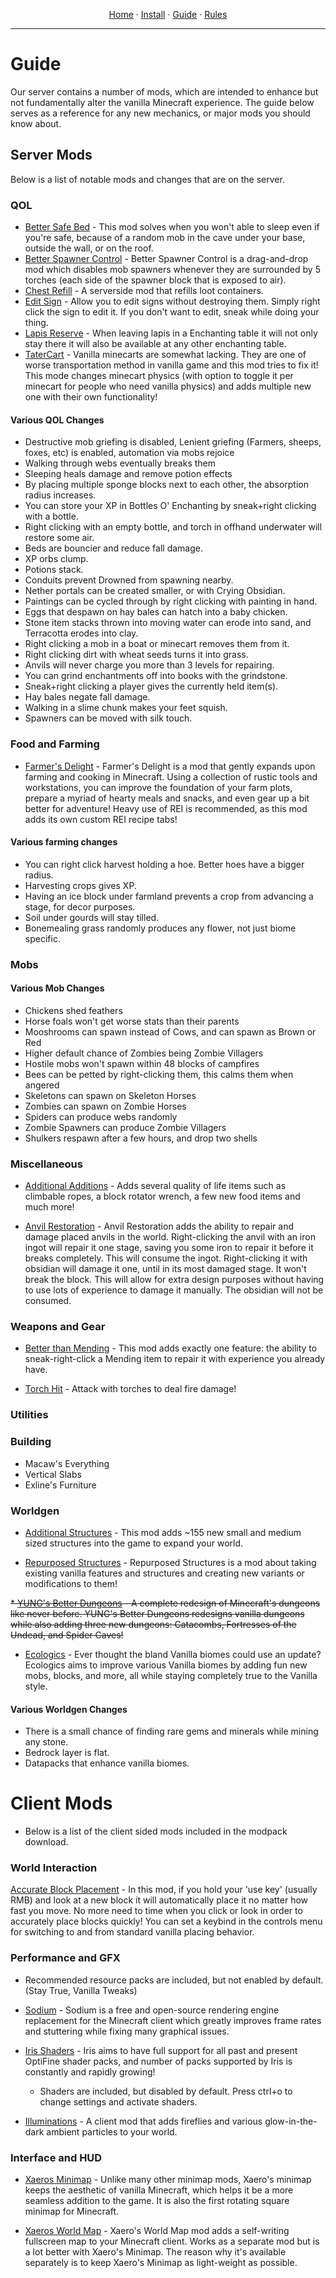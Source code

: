 
<p align="center">
  <a href="README.md">Home</a> ·
  <a href="INSTALL.md">Install</a> ·
  <a href="GUIDE.md">Guide</a> ·
  <a href="RULES.md">Rules</a>
</p>

---

# Guide
Our server contains a number of mods, which are intended to enhance but not fundamentally alter the vanilla Minecraft experience. The guide below serves as a reference for any new mechanics, or major mods you should know about.


## Server Mods
Below is a list of notable mods and changes that are on the server.

### QOL
* [Better Safe Bed](https://www.curseforge.com/minecraft/mc-mods/better-safe-bed) -  This mod solves when you won't able to sleep even if you're safe, because of a random mob in the cave under your base, outside the wall, or on the roof.
* [Better Spawner Control](https://www.curseforge.com/minecraft/mc-mods/better-spawner-control-fabric) -  Better Spawner Control is a drag-and-drop mod which disables mob spawners whenever they are surrounded by 5 torches (each side of the spawner block that is exposed to air).
* [Chest Refill](https://www.curseforge.com/minecraft/mc-mods/chest-refilln) -  A serverside mod that refills loot containers.
* [Edit Sign](https://www.curseforge.com/minecraft/mc-mods/edit-sign) - Allow you to edit signs without destroying them. Simply right click the sign to edit it. If you don't want to edit, sneak while doing your thing.
* [Lapis Reserve](https://www.curseforge.com/minecraft/mc-mods/lapis-reserve) - When leaving lapis in a Enchanting table it will not only stay there it will also be available at any other enchanting table.
* [TaterCart](https://www.curseforge.com/minecraft/mc-mods/tatercart) - Vanilla minecarts are somewhat lacking. They are one of worse transportation method in vanilla game and this mod tries to fix it! This mode changes minecart physics (with option to toggle it per minecart for people who need vanilla physics) and adds multiple new one with their own functionality!


#### Various QOL Changes
  - Destructive mob griefing is disabled, Lenient griefing (Farmers, sheeps, foxes, etc) is enabled, automation via mobs rejoice
  - Walking through webs eventually breaks them
  - Sleeping heals damage and remove potion effects
  - By placing multiple sponge blocks next to each other, the absorption radius increases. 
  - You can store your XP in Bottles O' Enchanting by sneak+right clicking with a bottle.
  - Right clicking with an empty bottle, and torch in offhand underwater will restore some air.
  - Beds are bouncier and reduce fall damage.
  - XP orbs clump.
  - Potions stack.
  - Conduits prevent Drowned from spawning nearby.
  - Nether portals can be created smaller, or with Crying Obsidian.
  - Paintings can be cycled through by right clicking with painting in hand.
  - Eggs that despawn on hay bales can hatch into a baby chicken.
  - Stone item stacks thrown into moving water can erode into sand, and Terracotta erodes into clay.
  - Right clicking a mob in a boat or minecart removes them from it.
  - Right clicking dirt with wheat seeds turns it into grass.
  - Anvils will never charge you more than 3 levels for repairing.
  - You can grind enchantments off into books with the grindstone.
  - Sneak+right clicking a player gives the currently held item(s).
  - Hay bales negate fall damage.
  - Walking in a slime chunk makes your feet squish.
  - Spawners can be moved with silk touch.


### Food and Farming
* [Farmer's Delight](https://www.curseforge.com/minecraft/mc-mods/farmers-delight-fabric) - Farmer's Delight is a mod that gently expands upon farming and cooking in Minecraft. Using a collection of rustic tools and workstations, you can improve the foundation of your farm plots, prepare a myriad of hearty meals and snacks, and even gear up a bit better for adventure! Heavy use of REI is recommended, as this mod adds its own custom REI recipe tabs!

#### Various farming changes
  - You can right click harvest holding a hoe. Better hoes have a bigger radius.
  - Harvesting crops gives XP.
  - Having an ice block under farmland prevents a crop from advancing a stage, for decor purposes.
  - Soil under gourds will stay tilled.
  - Bonemealing grass randomly produces any flower, not just biome specific.

### Mobs

#### Various Mob Changes
  - Chickens shed feathers
  - Horse foals won't get worse stats than their parents
  - Mooshrooms can spawn instead of Cows, and can spawn as Brown or Red
  - Higher default chance of Zombies being Zombie Villagers
  - Hostile mobs won't spawn within 48 blocks of campfires
  - Bees can be petted by right-clicking them, this calms them when angered
  - Skeletons can spawn on Skeleton Horses
  - Zombies can spawn on Zombie Horses
  - Spiders can produce webs randomly
  - Zombie Spawners can produce Zombie Villagers
  - Shulkers respawn after a few hours, and drop two shells


### Miscellaneous
* [Additional Additions](https://www.curseforge.com/minecraft/mc-mods/additional-additions) - Adds several quality of life items such as climbable ropes, a block rotator wrench, a few new food items and much more!

* [Anvil Restoration](https://www.curseforge.com/minecraft/mc-mods/anvil-restoration-fabric) - Anvil Restoration adds the ability to repair and damage placed anvils in the world. Right-clicking the anvil with an iron ingot will repair it one stage, saving you some iron to repair it before it breaks completely. This will consume the ingot. Right-clicking it with obsidian will damage it one, until in its most damaged stage. It won't break the block. This will allow for extra design purposes without having to use lots of experience to damage it manually. The obsidian will not be consumed.

### Weapons and Gear
* [Better than Mending](https://www.curseforge.com/minecraft/mc-mods/better-than-mending) - This mod adds exactly one feature: the ability to sneak-right-click a Mending item to repair it with experience you already have.

* [Torch Hit](https://www.curseforge.com/minecraft/mc-mods/torch-hit) - Attack with torches to deal fire damage!

### Utilities


### Building
 - Macaw's Everything
 - Vertical Slabs
 - Exline's Furniture



### Worldgen
* [Additional Structures](https://www.curseforge.com/minecraft/mc-mods/additional-structures-fabric) - This mod adds ~155 new small and medium sized structures into the game to expand your world.

* [Repurposed Structures](https://www.curseforge.com/minecraft/mc-mods/repurposed-structures-fabric) -  Repurposed Structures is a mod about taking existing vanilla features and structures and creating new variants or modifications to them!

~~* [YUNG's Better Dungeons](https://www.curseforge.com/minecraft/mc-mods/yungs-better-dungeons-fabric) - A complete redesign of Minecraft's dungeons like never before. YUNG's Better Dungeons redesigns vanilla dungeons while also adding three new dungeons: Catacombs, Fortresses of the Undead, and Spider Caves!~~

* [Ecologics](https://www.curseforge.com/minecraft/mc-mods/ecologics) - Ever thought the bland Vanilla biomes could use an update? Ecologics aims to improve various Vanilla biomes by adding fun new mobs, blocks, and more, all while staying completely true to the Vanilla style.


#### Various Worldgen Changes
  - There is a small chance of finding rare gems and minerals while mining any stone.
  - Bedrock layer is flat.
  - Datapacks that enhance vanilla biomes.

# Client Mods
- Below is a list of the client sided mods included in the modpack download. 

### World Interaction

[Accurate Block Placement](https://www.curseforge.com/minecraft/mc-mods/accurate-block-placement) - In this mod, if you hold your 'use key' (usually RMB) and look at a new block it will automatically place it no matter how fast you move. No more need to time when you click or look in order to accurately place blocks quickly! You can set a keybind in the controls menu for switching to and from standard vanilla placing behavior.

### Performance and GFX

  - Recommended resource packs are included, but not enabled by default. (Stay True, Vanilla Tweaks)

* [Sodium](https://www.curseforge.com/minecraft/mc-mods/sodium) - Sodium is a free and open-source rendering engine replacement for the Minecraft client which greatly improves frame rates and stuttering while fixing many graphical issues.

* [Iris Shaders](https://www.curseforge.com/minecraft/mc-mods/irisshaders) - Iris aims to have full support for all past and present OptiFine shader packs, and number of packs supported by Iris is constantly and rapidly growing! 
  - Shaders are included, but disabled by default. Press ctrl+o to change settings and activate shaders.

* [Illuminations](https://www.curseforge.com/minecraft/mc-mods/illuminations) - A client mod that adds fireflies and various glow-in-the-dark ambient particles to your world.

### Interface and HUD
* [Xaeros Minimap](https://www.curseforge.com/minecraft/mc-mods/xaeros-minimap) - Unlike many other minimap mods, Xaero's minimap keeps the aesthetic of vanilla Minecraft, which helps it be a more seamless addition to the game. It is also the first rotating square minimap for Minecraft.

* [Xaeros World Map](https://www.curseforge.com/minecraft/mc-mods/xaeros-world-map) - Xaero's World Map mod adds a self-writing fullscreen map to your Minecraft client. Works as a separate mod but is a lot better with Xaero's Minimap. The reason why it's available separately is to keep Xaero's Minimap as light-weight as possible.
